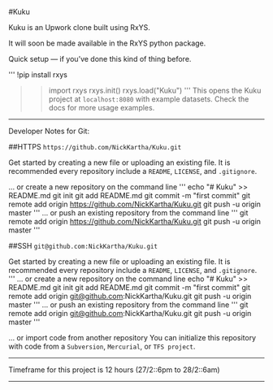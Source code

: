 #Kuku

Kuku is an Upwork clone built using RxYS.

It will soon be made available in the RxYS python package.

Quick setup — if you’ve done this kind of thing before.

'''
!pip install rxys

>> import rxys
>> rxys.init()
>> rxys.load("Kuku")
'''
This opens the Kuku project at `localhost:8080` with example datasets.
Check the docs for more usage examples.

<hr/>

Developer Notes for Git:

##HTTPS
`https://github.com/NickKartha/Kuku.git`

Get started by creating a new file or uploading an existing file. 
It is recommended every repository include a `README`, `LICENSE`, and `.gitignore`.

…   or create a new repository on the command line
'''
    echo "# Kuku" >> README.md
    git init
    git add README.md
    git commit -m "first commit"
    git remote add origin https://github.com/NickKartha/Kuku.git
    git push -u origin master
'''
…   or push an existing repository from the command line
'''
    git remote add origin https://github.com/NickKartha/Kuku.git
    git push -u origin master
'''

##SSH
`git@github.com:NickKartha/Kuku.git`

Get started by creating a new file or uploading an existing file. 
It is recommended every repository include a `README`, `LICENSE`, and `.gitignore`.
'''
…   or create a new repository on the command line
echo "# Kuku" >> README.md
git init
git add README.md
git commit -m "first commit"
git remote add origin git@github.com:NickKartha/Kuku.git
git push -u origin master
'''
…   or push an existing repository from the command line
'''
git remote add origin git@github.com:NickKartha/Kuku.git
git push -u origin master
'''

…   or import code from another repository
You can initialize this repository with code from a `Subversion`, `Mercurial`, or `TFS project`.

<hr/>

Timeframe for this project is 12 hours (27/2::6pm to 28/2::6am)

<hr/>